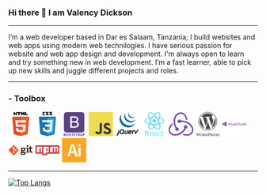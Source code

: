 ### Hi there 👋 I am Valency Dickson

---

I’m a web developer based in Dar es Salaam, Tanzania; I build websites and web apps using modern web technilogies.
I have serious passion for website and web app design and development.
I'm always open to learn and try something new in web development.
I’m a fast learner, able to pick up new skills and juggle different projects and roles.

---

### - Toolbox

<img src="https://github.com/devicons/devicon/blob/master/icons/html5/html5-original-wordmark.svg" alt="html logo" width="50" height="50"/> <img src="https://github.com/devicons/devicon/blob/master/icons/css3/css3-original-wordmark.svg" alt="css logo" width="50" height="50"/> <img src="https://github.com/devicons/devicon/blob/master/icons/bootstrap/bootstrap-plain-wordmark.svg" alt="bootstrap logo" width="50" height="50"/>  <img src="https://github.com/devicons/devicon/blob/master/icons/javascript/javascript-original.svg" alt="javascript logo" width="50" height="50"/> <img src="https://github.com/devicons/devicon/blob/master/icons/jquery/jquery-original-wordmark.svg" alt="jquery logo" width="50" height="50"/> <img src="https://github.com/devicons/devicon/blob/master/icons/react/react-original-wordmark.svg" alt="react logo" width="50" height="50"/> <img src="https://github.com/devicons/devicon/blob/master/icons/redux/redux-original.svg" alt="redux logo" width="50" height="50"/> <img src="https://github.com/devicons/devicon/blob/master/icons/wordpress/wordpress-plain-wordmark.svg" alt="wordpress logo" width="50" height="50"/> <img src="https://github.com/devicons/devicon/blob/master/icons/visualstudio/visualstudio-plain-wordmark.svg" alt="vstudio logo" width="50" height="50"/> <img src="https://github.com/devicons/devicon/blob/master/icons/git/git-original-wordmark.svg" alt="git logo" width="50" height="50"/> <img src="https://github.com/devicons/devicon/blob/master/icons/npm/npm-original-wordmark.svg" alt="npm logo" width="50" height="50"/>  <img src="https://github.com/devicons/devicon/blob/master/icons/illustrator/illustrator-plain.svg" alt="illustrator logo" width="50" height="50"/>

---
[![Top Langs](https://github-readme-stats.vercel.app/api/top-langs/?username=valencydickson&theme=radical)](https://github.com/valencydickson/github-readme-stats)


<!--
**valencydickson/valencydickson** is a ✨ _special_ ✨ repository because its `README.md` (this file) appears on your GitHub profile.

Here are some ideas to get you started:

- 🔭 I’m currently working on ...
- 🌱 I’m currently learning ...
- 👯 I’m looking to collaborate on ...
- 🤔 I’m looking for help with ...
- 💬 Ask me about ...
- 📫 How to reach me: ...
- 😄 Pronouns: ...
- ⚡ Fun fact: ...
-->
